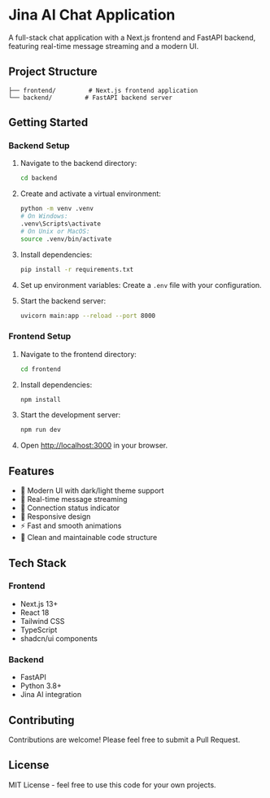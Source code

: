 # Jina AI Chat Application

A full-stack chat application with a Next.js frontend and FastAPI backend, featuring real-time message streaming and a modern UI.

## Project Structure

```
├── frontend/         # Next.js frontend application
└── backend/         # FastAPI backend server
```

## Getting Started

### Backend Setup

1. Navigate to the backend directory:
   ```bash
   cd backend
   ```

2. Create and activate a virtual environment:
   ```bash
   python -m venv .venv
   # On Windows:
   .venv\Scripts\activate
   # On Unix or MacOS:
   source .venv/bin/activate
   ```

3. Install dependencies:
   ```bash
   pip install -r requirements.txt
   ```

4. Set up environment variables:
   Create a `.env` file with your configuration.

5. Start the backend server:
   ```bash
   uvicorn main:app --reload --port 8000
   ```

### Frontend Setup

1. Navigate to the frontend directory:
   ```bash
   cd frontend
   ```

2. Install dependencies:
   ```bash
   npm install
   ```

3. Start the development server:
   ```bash
   npm run dev
   ```

4. Open [http://localhost:3000](http://localhost:3000) in your browser.

## Features

- 🎨 Modern UI with dark/light theme support
- 💬 Real-time message streaming
- 🔄 Connection status indicator
- 📱 Responsive design
- ⚡ Fast and smooth animations
- 🎯 Clean and maintainable code structure

## Tech Stack

### Frontend
- Next.js 13+
- React 18
- Tailwind CSS
- TypeScript
- shadcn/ui components

### Backend
- FastAPI
- Python 3.8+
- Jina AI integration

## Contributing

Contributions are welcome! Please feel free to submit a Pull Request.

## License

MIT License - feel free to use this code for your own projects. 